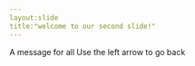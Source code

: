 ```yaml
---
layout:slide
title:"welcome to our second slide!" 
---
```

A message for all
 Use the left arrow to go back
